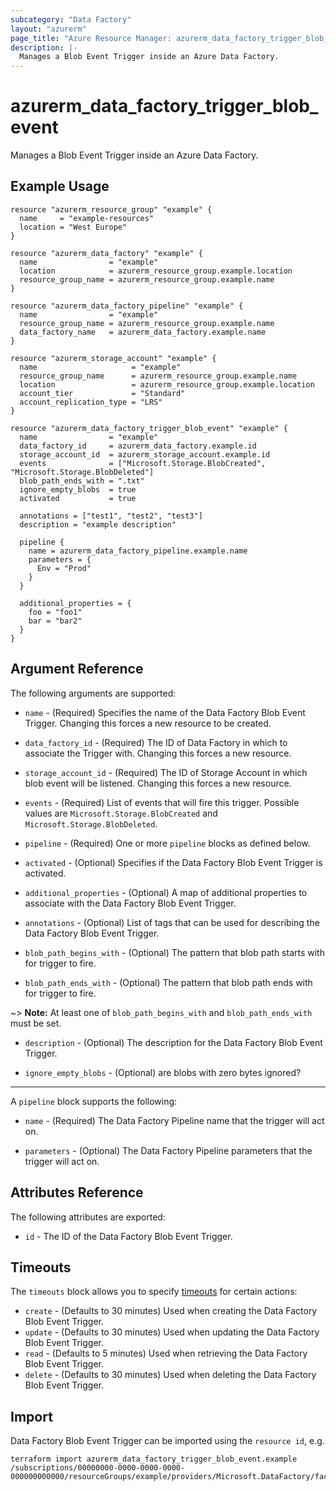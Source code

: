 ```yaml
---
subcategory: "Data Factory"
layout: "azurerm"
page_title: "Azure Resource Manager: azurerm_data_factory_trigger_blob_event"
description: |-
  Manages a Blob Event Trigger inside an Azure Data Factory.
---
```


# azurerm_data_factory_trigger_blob_event

Manages a Blob Event Trigger inside an Azure Data Factory.

## Example Usage

```hcl
resource "azurerm_resource_group" "example" {
  name     = "example-resources"
  location = "West Europe"
}

resource "azurerm_data_factory" "example" {
  name                = "example"
  location            = azurerm_resource_group.example.location
  resource_group_name = azurerm_resource_group.example.name
}

resource "azurerm_data_factory_pipeline" "example" {
  name                = "example"
  resource_group_name = azurerm_resource_group.example.name
  data_factory_name   = azurerm_data_factory.example.name
}

resource "azurerm_storage_account" "example" {
  name                     = "example"
  resource_group_name      = azurerm_resource_group.example.name
  location                 = azurerm_resource_group.example.location
  account_tier             = "Standard"
  account_replication_type = "LRS"
}

resource "azurerm_data_factory_trigger_blob_event" "example" {
  name                = "example"
  data_factory_id     = azurerm_data_factory.example.id
  storage_account_id  = azurerm_storage_account.example.id
  events              = ["Microsoft.Storage.BlobCreated", "Microsoft.Storage.BlobDeleted"]
  blob_path_ends_with = ".txt"
  ignore_empty_blobs  = true
  activated           = true

  annotations = ["test1", "test2", "test3"]
  description = "example description"

  pipeline {
    name = azurerm_data_factory_pipeline.example.name
    parameters = {
      Env = "Prod"
    }
  }

  additional_properties = {
    foo = "foo1"
    bar = "bar2"
  }
}
```

## Argument Reference

The following arguments are supported:

* `name` - (Required) Specifies the name of the Data Factory Blob Event Trigger. Changing this forces a new resource to be created.

* `data_factory_id` - (Required) The ID of Data Factory in which to associate the Trigger with. Changing this forces a new resource.

* `storage_account_id` - (Required) The ID of Storage Account in which blob event will be listened. Changing this forces a new resource.

* `events` - (Required) List of events that will fire this trigger. Possible values are `Microsoft.Storage.BlobCreated` and `Microsoft.Storage.BlobDeleted`.

* `pipeline` - (Required) One or more `pipeline` blocks as defined below.

* `activated` - (Optional) Specifies if the Data Factory Blob Event Trigger is activated.

* `additional_properties` - (Optional) A map of additional properties to associate with the Data Factory Blob Event Trigger.

* `annotations` - (Optional) List of tags that can be used for describing the Data Factory Blob Event Trigger.

* `blob_path_begins_with` - (Optional) The pattern that blob path starts with for trigger to fire.

* `blob_path_ends_with` - (Optional) The pattern that blob path ends with for trigger to fire.

~> **Note:** At least one of `blob_path_begins_with` and `blob_path_ends_with` must be set.

* `description` - (Optional) The description for the Data Factory Blob Event Trigger.

* `ignore_empty_blobs` - (Optional) are blobs with zero bytes ignored?

---

A `pipeline` block supports the following:

* `name` - (Required) The Data Factory Pipeline name that the trigger will act on.

* `parameters` - (Optional) The Data Factory Pipeline parameters that the trigger will act on.

## Attributes Reference

The following attributes are exported:

* `id` - The ID of the Data Factory Blob Event Trigger.

## Timeouts

The `timeouts` block allows you to specify [timeouts](https://www.terraform.io/docs/configuration/resources.html#timeouts) for certain actions:

* `create` - (Defaults to 30 minutes) Used when creating the Data Factory Blob Event Trigger.
* `update` - (Defaults to 30 minutes) Used when updating the Data Factory Blob Event Trigger.
* `read` - (Defaults to 5 minutes) Used when retrieving the Data Factory Blob Event Trigger.
* `delete` - (Defaults to 30 minutes) Used when deleting the Data Factory Blob Event Trigger.

## Import

Data Factory Blob Event Trigger can be imported using the `resource id`, e.g.

```shell
terraform import azurerm_data_factory_trigger_blob_event.example /subscriptions/00000000-0000-0000-0000-000000000000/resourceGroups/example/providers/Microsoft.DataFactory/factories/example/triggers/example
```
